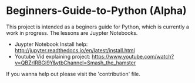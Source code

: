 # Beginners-Guide-to-Python (Alpha)

This project is intended as a beginers guide for Python, which is currently a work in progress. The lessons are Juypter Notebooks.

* Juypter Notebook Install help: http://jupyter.readthedocs.io/en/latest/install.html
* Youtube Vid explaining project: https://www.youtube.com/watch?v=QBZrlRBGi9Y&ytbChannel=Smash_the_hamster

If you wanna help out please visit the 'contribution' file.
